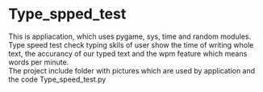 # Type_spped_test
This is appliacation, which uses pygame, sys, time and random modules. Type speed test check typing skils of user show the time of writing whole text, the accurancy of our typed text and the wpm feature which means words per minute. <br/>
The project include folder with pictures which are used by application and the code Type_speed_test.py
